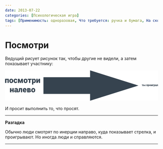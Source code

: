```yaml
---
date: 2013-07-22
categories: [Психологическая игра]
tags: [Применимость: одноразовая, Что требуется: ручка и бумага, На сколько людей рассчитано: от 2, Подвижность: нет]
---
```


# Посмотри

Ведущий рисует рисунок так, чтобы другие не видели, а затем показывает участнику:

![Стрелка](img/image.svg)

И просит выполнить то, что просят.

---

**Разгадка** <!-- !details -->

Обычно люди смотрят по инерции направо, куда показывает стрелка, и проигрывают. Но иногда люди и справляются.

---
